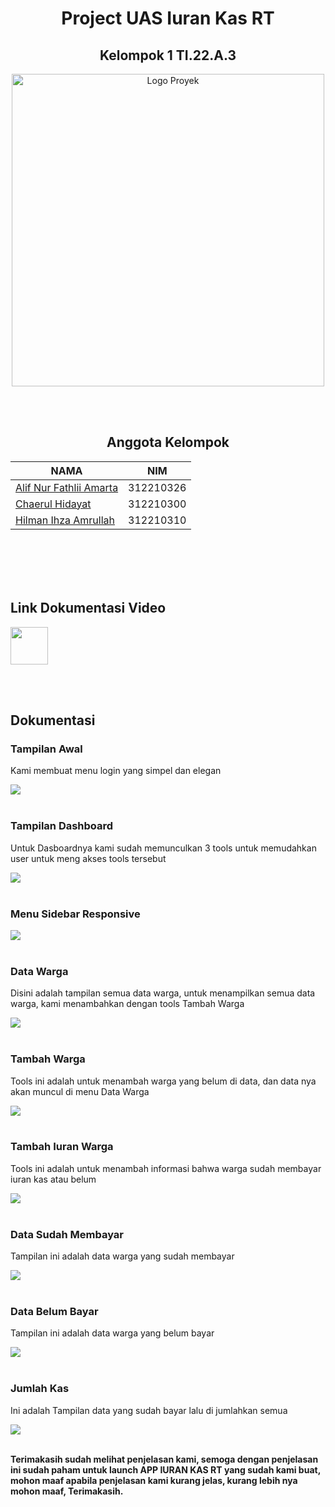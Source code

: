 <h1 align="center"> Project UAS Iuran Kas RT </h1>
<h2 align="center"> Kelompok 1 TI.22.A.3 </h2>

<div align="center">
   <a href="https://appiuranrt.online/"> <img src="media/logo.png" alt="Logo Proyek" width="500"> </a>
</div>

<br><br>

<div align="center">

   ## Anggota Kelompok
   | NAMA | NIM |
   |---------|---------|
   | [Alif Nur Fathlii Amarta](https://github.com/Alifamarta) | 312210326 |
   | [Chaerul Hidayat](https://github.com/ChaerulHidayat17) | 312210300 |
   | [Hilman Ihza Amrullah](https://github.com/HilmanAmrullah) | 312210310

</div>

<br><br><br><br>

<h2> Link Dokumentasi Video</h2> 
<a href="https://youtu.be/pu1W_2z6MBY?si=FWW6PvWKbfkO1wWS"><img src="https://github.com/alifamarta/Iuran-KasRT/assets/115516820/0284567b-a81f-46c6-986e-bf8c7dabdcb0" width="60"></a>

<br><br>

## Dokumentasi

### Tampilan Awal

Kami membuat menu login yang simpel dan elegan
   
<img src="gambar/tampilan awal.png"> <br><br>

### Tampilan Dashboard 

Untuk Dasboardnya kami sudah memunculkan 3 tools untuk memudahkan user untuk meng akses tools tersebut
   
<img src="gambar/homepage admin.png"> <br><br>
   
### Menu Sidebar Responsive
   
<img src="gambar/sidebar homepage.png"> <br><br>

### Data Warga

Disini adalah tampilan semua data warga, untuk menampilkan semua data warga, kami menambahkan dengan tools Tambah Warga
   
<img src="gambar/data warga.png"> <br><br>

### Tambah Warga

Tools ini adalah untuk menambah warga yang belum di data, dan data nya akan muncul di menu Data Warga
   
<img src="gambar/tambah warga.png"> <br><br>

### Tambah Iuran Warga

Tools ini adalah untuk menambah informasi bahwa warga sudah membayar iuran kas atau belum
   
<img src="gambar/tambah iuran.png"> <br><br>

### Data Sudah Membayar

Tampilan ini adalah data warga yang sudah membayar

<img src="gambar/data sudah bayar.png"> <br><br>

### Data Belum Bayar

Tampilan ini adalah data warga yang belum bayar
   
<img src="gambar/data belum bayar.png"> <br><br>

### Jumlah Kas

Ini adalah Tampilan data yang sudah bayar lalu di jumlahkan semua
   
<img src="gambar/jumlah kas.png"> <br><br>
   

**Terimakasih sudah melihat penjelasan kami, semoga dengan penjelasan ini sudah paham untuk launch APP IURAN KAS RT yang sudah kami buat, mohon maaf apabila penjelasan kami kurang jelas, kurang lebih nya mohon maaf, Terimakasih.**
